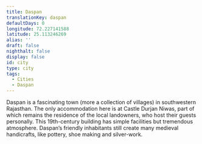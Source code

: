 ```yaml
---
title: Daspan
translationKey: daspan
defaultDays: 0
longitude: 72.227141588
latitude: 25.113246269
alias: ''
draft: false
nighthalt: false
display: false
id: city
type: city
tags:
  - Cities
  - Daspan
---
```

Daspan is a fascinating town (more a collection of villages) in southwestern Rajasthan. The only accommodation here is at Castle Durjan Niwas, part of which remains the residence of the local landowners, who host their guests personally. This 19th-century building has simple facilities but tremendous atmosphere. Daspan’s friendly inhabitants still create many medieval handicrafts, like pottery, shoe making and silver-work.